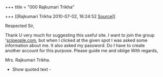 +++
title = "000 Rajkumari Trikha"

+++
[[Rajkumari Trikha	2010-07-02, 16:24:52 [Source](https://groups.google.com/g/bvparishat/c/zp2eVbQaXB0)]]



Respected Sir,

Thank U very much for suggesting this useful site. I want to join the group '[scipeople.com](http://scipeople.com/), but when I clicked at the given spot I was asked some information about me. It also asked my password. Do I have to create another account for this purpose. Please guide me and oblige With regards,

Mrs. Rajkumari Trikha.

- Show quoted text -

